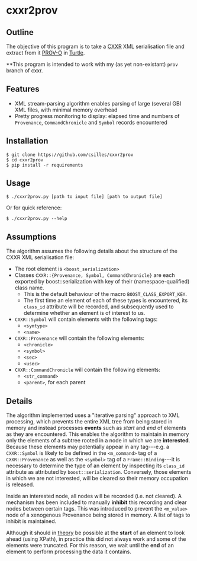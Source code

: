 # cxxr2prov

## Outline

The objective of this program is to take a
[CXXR](https://github.com/cxxr-devel/cxxr) XML serialisation file and extract
from it [PROV-O](http://www.w3.org/TR/prov-o/) in
[Turtle](http://www.w3.org/TeamSubmission/turtle/).

**This program is intended to work with my (as yet non-existant) `prov` branch
of cxxr.

## Features
* XML stream-parsing algorithm enables parsing of large (several GB) XML files,
  with minimal memory overhead
* Pretty progress monitoring to display: elapsed time and numbers of
  `Provenance`, `CommandChronicle` and `Symbol` records encountered

## Installation
    $ git clone https://github.com/csilles/cxxr2prov
    $ cd cxxr2prov
    $ pip install -r requirements

## Usage
    $ ./cxxr2prov.py [path to input file] [path to output file]
Or for quick reference:

    $ ./cxxr2prov.py --help

## Assumptions
The algorithm assumes the following details about the structure of the CXXR XML
serialisation file:

* The root element is `<boost_serialization>`
* Classes `CXXR::{Provenance, Symbol, CommandChronicle}` are each exported by
  boost::serialization with key of their (namespace-qualified) class name.
    * This is the default behaviour of the macro `BOOST_CLASS_EXPORT_KEY`.
    * The first time an element of each of these types is encountered, its
      `class_id` attribute will be recorded, and subsequently used to determine
      whether an element is of interest to us.
* `CXXR::Symbol` will contain elements with the following tags:
    * `<symtype>`
    * `<name>`
* `CXXR::Provenance` will contain the following elements:
    * `<chronicle>`
    * `<symbol>`
    * `<sec>`
    * `<usec>`
* `CXXR::CommandChronicle` will contain the following elements:
    * `<str_command>`
    * `<parent>`, for each parent

## Details
The algorithm implemented uses a "iterative parsing" approach to XML
processing, which prevents the entire XML tree from being stored in memory and
instead processes **events** such as *start* and *end* of elements as they are
encountered. This enables the algorithm to maintain in memory only the elements
of a subtree rooted in a node in which we are **interested**. Because these
elements may potentially appear in any tag---e.g. a `CXXR::Symbol` is likely to
be defined in the `<m_command>` tag of a `CXXR::Provenance` as well as the
`<symbol>` tag of a `Frame::Binding`---it is necessary to determine the type of
an element by inspecting its `class_id` attribute as attributed by
`boost::serialization`.  Conversely, those elements in which we are not
interested, will be cleared so their memory occupation is released.

Inside an interested node, all nodes will be recorded (i.e. not cleared). A
mechanism has been included to manually **inhibit** this recording and clear
nodes between certain tags. This was introduced to prevent the `<m_value>` node
of a xenogenous Provenance being stored in memory. A list of tags to inhibit is
maintained.

Although it should in
[theory](http://www.ibm.com/developerworks/xml/library/x-hiperfparse/) be
possible at the **start** of an element to
look ahead (using XPath), in practice this did not always work and some of the
elements were truncated. For this reason, we wait until the **end** of an
element to perform processing the data it contains.
